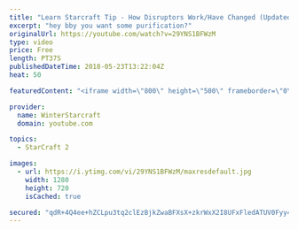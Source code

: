 ```yaml
---
title: "Learn Starcraft Tip - How Disruptors Work/Have Changed (Updated Patch 4.0 2018)"
excerpt: "hey bby you want some purification?"
originalUrl: https://youtube.com/watch?v=29YNS1BFWzM
type: video
price: Free
length: PT37S
publishedDateTime: 2018-05-23T13:22:04Z
heat: 50

featuredContent: "<iframe width=\"800\" height=\"500\" frameborder=\"0\" src=\"https://www.youtube.com/embed/29YNS1BFWzM\" allow=\"accelerometer; autoplay; encrypted-media; gyroscope; picture-in-picture\" allowfullscreen></iframe>"

provider:
  name: WinterStarcraft
  domain: youtube.com

topics:
  - StarCraft 2

images:
  - url: https://i.ytimg.com/vi/29YNS1BFWzM/maxresdefault.jpg
    width: 1280
    height: 720
    isCached: true

secured: "qdR+4Q4ee+hZCLpu3tq2clEzBjkZwaBFXsX+zkrWxX2I8UFxFledATUV0Fyy4CRUSVJVqPU68qCEJM2IXgfMUIJ9+2ayZ3nZQP3x5z1WGMJhSV4r0I2rD7LTgLPwDjISM+qHYwpTWmpnGe/+o4cjtFtH9BebX//wR8T/lEYdp92+BcURJHIia8RNMepTWWj8TlBJioyGpUX/DzC0gCNDFMnnVqlV9ndRELLRSQpGmMVhSOHGSPq1UU58CjpvE60tFD9InmXlxsGn7L1SbsXWOqrfuT2salgWjPqHUiMG2t4lJPFob9i/yiZbLyWz9FXy2fJwwkM2k8vO5kgX3V9oEHBM9PaQhjfS9wznVsFwioF6AlwZcJx3upYlG4ACJZvAwjN7ehOcuNmUvxdmpSfKKzU0Lifv5OjYvcb+n8dBMIM=;5jsJwMeLZHeKmFeR0c1bCA=="
---
```


